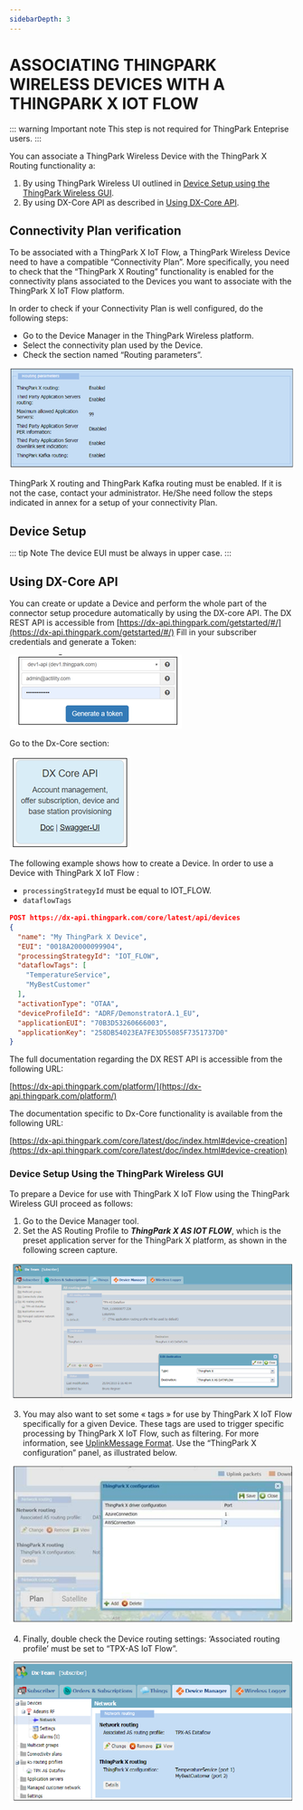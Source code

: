 ```yaml
---
sidebarDepth: 3
---
```


# ASSOCIATING THINGPARK WIRELESS DEVICES WITH A THINGPARK X IOT FLOW

::: warning Important note
This step is not required for ThingPark Enteprise users.
:::


You can associate a ThingPark Wireless Device with the ThingPark X Routing functionality a:

1.	By using ThingPark Wireless UI outlined in [Device Setup using the ThingPark Wireless GUI](../Setting_Up_An_IoT_Flow_Instance/).
2.	By using DX-Core API as described in [Using DX-Core API](../Setting_Up_An_IoT_Flow_Instance/).

## Connectivity Plan verification

To be associated with a ThingPark X IoT Flow, a ThingPark Wireless Device need to have a compatible “Connectivity Plan”.
More specifically, you need to check that the “ThingPark X Routing” functionality is enabled for the connectivity plans associated to the Devices you want to associate with the ThingPark X IoT Flow platform.

In order to check if your Connectivity Plan is well configured, do the following steps:

*	Go to the Device Manager in the ThingPark Wireless platform.
*	Select the connectivity plan used by the Device.
*	Check the section named “Routing parameters”.

![img](./images/routing_parameters.png)

ThingPark X routing and ThingPark Kafka routing must be enabled. If it is not the case, contact your administrator. He/She need follow the steps indicated in annex for a setup of your connectivity Plan.

## Device Setup

::: tip Note
The device EUI must be always in upper case.
:::

## Using DX-Core API

You can create or update a Device and perform the whole part of the connector setup procedure automatically by using the DX-core API. 
The DX REST API is accessible from [https://dx-api.thingpark.com/getstarted/#/](https://dx-api.thingpark.com/getstarted/#/)
Fill in your subscriber credentials and generate a Token:

![img](./images/generate_token.png)

Go to the Dx-Core section: 

![img](./images/dx_core.png)

The following example shows how to create a Device.
In order to use a Device with ThingPark X IoT Flow :
* ```processingStrategyId``` must be equal to IOT_FLOW. 
*	```dataflowTags```


```json
POST https://dx-api.thingpark.com/core/latest/api/devices
{
  "name": "My ThingPark X Device",
  "EUI": "0018A20000099904",
  "processingStrategyId": "IOT_FLOW",
  "dataflowTags": [
    "TemperatureService",
    "MyBestCustomer"
  ],
  "activationType": "OTAA",
  "deviceProfileId": "ADRF/DemonstratorA.1_EU",
  "applicationEUI": "70B3D53260666003",
  "applicationKey": "258DB54023EA7FE3D55085F7351737D0"
}
```
The full documentation regarding the DX REST API is accessible from the following URL:

[https://dx-api.thingpark.com/platform/](https://dx-api.thingpark.com/platform/)

The documentation specific to Dx-Core functionality is available from the following URL:

[https://dx-api.thingpark.com/core/latest/doc/index.html#device-creation](https://dx-api.thingpark.com/core/latest/doc/index.html#device-creation)

### Device Setup Using the ThingPark Wireless GUI

To prepare a Device for use with ThingPark X IoT Flow using the ThingPark Wireless GUI proceed as follows:
1.	Go to the Device Manager tool.
2.	Set the AS Routing Profile to ***ThingPark X AS IOT FLOW***, which is the preset application server for the ThingPark X platform, as shown in the following screen capture.

![img](./images/routing_profile.png)


3.	You may also want to set some « tags » for use by ThingPark X IoT Flow specifically for a given Device.
These tags are used to trigger specific processing by ThingPark X IoT Flow, such as filtering. For more information, see [UplinkMessage Format](../../Message/Uplink_Message_with_Decoded_payload/).
Use the “ThingPark X configuration” panel, as illustrated below.

![img](./images/config_panel.png)

4.	Finally, double check the Device routing settings: ‘Associated routing profile’ must be set to “TPX-AS IoT Flow”. 

![img](./images/check_device.png)


[comment]: <> (<hyvor></hyvor>)
